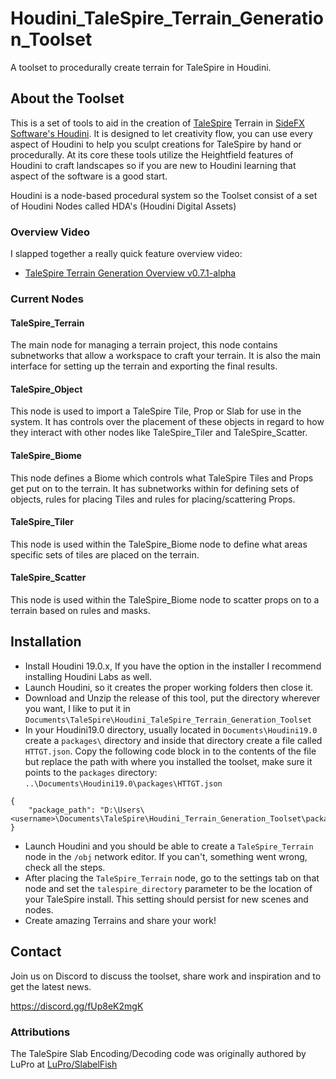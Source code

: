 # Houdini_TaleSpire_Terrain_Generation_Toolset
A toolset to procedurally create terrain for TaleSpire in Houdini.

## About the Toolset
This is a set of tools to aid in the creation of [TaleSpire](https://talespire.com/) Terrain 
in [SideFX Software's Houdini](https://www.sidefx.com/products/houdini/).
It is designed to let creativity flow, you can use every aspect of Houdini to help you sculpt creations for 
TaleSpire by hand or procedurally. 
At its core these tools utilize the Heightfield features of Houdini to craft landscapes so if you are 
new to Houdini learning that aspect of the software is a good start.

Houdini is a node-based procedural system so the Toolset consist of a set of Houdini Nodes called
HDA's (Houdini Digital Assets)

### Overview Video
I slapped together a really quick feature overview video:
- [TaleSpire Terrain Generation Overview v0.7.1-alpha](https://www.youtube.com/watch?v=193IomvemaA)

### Current Nodes
#### TaleSpire_Terrain
The main node for managing a terrain project, this node contains subnetworks that allow a workspace to 
craft your terrain. It is also the main interface for setting up the terrain and exporting the final results.
#### TaleSpire_Object
This node is used to import a TaleSpire Tile, Prop or Slab for use in the system. It has controls over the 
placement of these objects in regard to how they interact with other nodes like TaleSpire_Tiler and TaleSpire_Scatter.
#### TaleSpire_Biome
This node defines a Biome which controls what TaleSpire Tiles and Props get put on to the terrain. It has 
subnetworks within for defining sets of objects, rules for placing Tiles and rules for placing/scattering Props.
#### TaleSpire_Tiler
This node is used within the TaleSpire_Biome node to define what areas specific sets of tiles are placed on the terrain.
#### TaleSpire_Scatter
This node is used within the TaleSpire_Biome node to scatter props on to a terrain based on rules and masks.

## Installation
- Install Houdini 19.0.x, If you have the option in the installer I recommend installing Houdini Labs as well.
- Launch Houdini, so it creates the proper working folders then close it.
- Download and Unzip the release of this tool, put the directory wherever you want, I like to put it in
`Documents\TaleSpire\Houdini_TaleSpire_Terrain_Generation_Toolset`
- In your Houdini19.0 directory, usually located in `Documents\Houdini19.0` create a `packages\` directory and
inside that directory create a file called `HTTGT.json`. Copy the following code block in to the contents of the file
but replace the path with where you installed the toolset, make sure it points to the `packages` directory:
`..\Documents\Houdini19.0\packages\HTTGT.json`
```
{
    "package_path": "D:\Users\<username>\Documents\TaleSpire\Houdini_Terrain_Generation_Toolset\packages"
}
```
- Launch Houdini and you should be able to create a `TaleSpire_Terrain` node in the `/obj` network editor.
If you can't, something went wrong, check all the steps.
- After placing the `TaleSpire_Terrain` node, go to the settings tab on that node and set the `talespire_directory`
parameter to be the location of your TaleSpire install. This setting should persist for new scenes and nodes.
- Create amazing Terrains and share your work!

## Contact
Join us on Discord to discuss the toolset, share work and inspiration and to get the latest news.

https://discord.gg/fUp8eK2mgK

### Attributions
The TaleSpire Slab Encoding/Decoding code was originally authored by LuPro 
at [LuPro/SlabelFish](https://github.com/LuPro/SlabelFish)